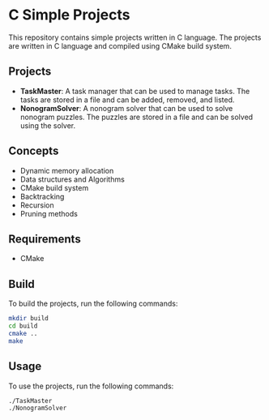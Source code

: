 # C Simple Projects
This repository contains simple projects written in C language. The projects are written in C language and compiled using CMake build system.

## Projects
- **TaskMaster**: A task manager that can be used to manage tasks. The tasks are stored in a file and can be added, removed, and listed.
- **NonogramSolver**: A nonogram solver that can be used to solve nonogram puzzles. The puzzles are stored in a file and can be solved using the solver.

## Concepts
- Dynamic memory allocation
- Data structures and Algorithms
- CMake build system
- Backtracking
- Recursion
- Pruning methods

## Requirements
- CMake

## Build
To build the projects, run the following commands:
```bash
mkdir build
cd build
cmake ..
make
```

## Usage
To use the projects, run the following commands:
```bash
./TaskMaster
./NonogramSolver
```
